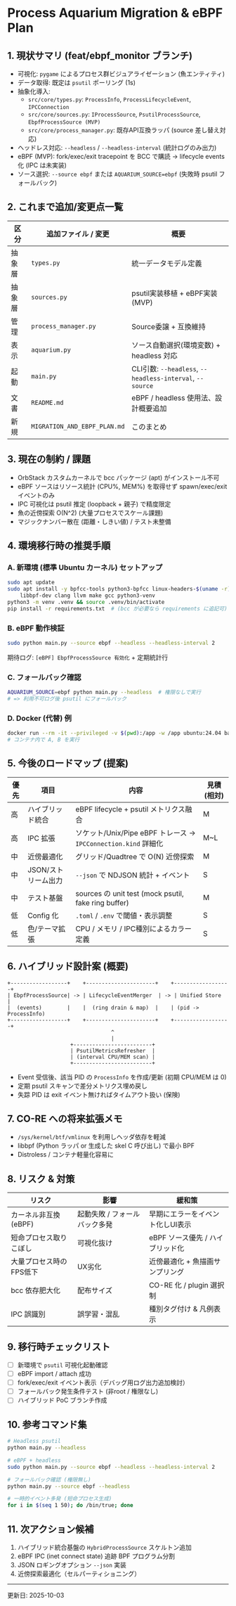 # Process Aquarium Migration & eBPF Plan

## 1. 現状サマリ (feat/ebpf_monitor ブランチ)
- 可視化: `pygame` によるプロセス群ビジュアライゼーション (魚エンティティ)
- データ取得: 既定は `psutil` ポーリング (1s)
- 抽象化導入:
  - `src/core/types.py`: `ProcessInfo`, `ProcessLifecycleEvent`, `IPCConnection`
  - `src/core/sources.py`: `IProcessSource`, `PsutilProcessSource`, `EbpfProcessSource (MVP)`
  - `src/core/process_manager.py`: 既存API互換ラッパ (source 差し替え対応)
- ヘッドレス対応: `--headless` / `--headless-interval` (統計ログのみ出力)
- eBPF (MVP): fork/exec/exit tracepoint を BCC で購読 → lifecycle events 化 (IPC は未実装)
- ソース選択: `--source ebpf` または `AQUARIUM_SOURCE=ebpf` (失敗時 psutil フォールバック)

## 2. これまで追加/変更点一覧
| 区分 | 追加ファイル / 変更 | 概要 |
|------|---------------------|------|
| 抽象層 | `types.py` | 統一データモデル定義 |
| 抽象層 | `sources.py` | psutil実装移植 + eBPF実装(MVP) |
| 管理 | `process_manager.py` | Source委譲 + 互換維持 |
| 表示 | `aquarium.py` | ソース自動選択(環境変数) + headless 対応 |
| 起動 | `main.py` | CLI引数: `--headless`, `--headless-interval`, `--source` |
| 文書 | `README.md` | eBPF / headless 使用法、設計概要追加 |
| 新規 | `MIGRATION_AND_EBPF_PLAN.md` | このまとめ |

## 3. 現在の制約 / 課題
- OrbStack カスタムカーネルで bcc パッケージ (apt) がインストール不可
- eBPF ソースはリソース統計 (CPU%, MEM%) を取得せず spawn/exec/exit イベントのみ
- IPC 可視化は psutil 推定 (loopback + 親子) で精度限定
- 魚の近傍探索 O(N^2) (大量プロセスでスケール課題)
- マジックナンバー散在 (距離・しきい値) / テスト未整備

## 4. 環境移行時の推奨手順
### A. 新環境 (標準 Ubuntu カーネル) セットアップ
```bash
sudo apt update
sudo apt install -y bpfcc-tools python3-bpfcc linux-headers-$(uname -r) \
    libbpf-dev clang llvm make gcc python3-venv
python3 -m venv .venv && source .venv/bin/activate
pip install -r requirements.txt  # (bcc が必要なら requirements に追記可)
```

### B. eBPF 動作検証
```bash
sudo python main.py --source ebpf --headless --headless-interval 2
```
期待ログ: `[eBPF] EbpfProcessSource 有効化` + 定期統計行

### C. フォールバック確認
```bash
AQUARIUM_SOURCE=ebpf python main.py --headless  # 権限なしで実行
# => 利用不可ログ後 psutil にフォールバック
```

### D. Docker (代替) 例
```bash
docker run --rm -it --privileged -v $(pwd):/app -w /app ubuntu:24.04 bash
# コンテナ内で A, B を実行
```

## 5. 今後のロードマップ (提案)
| 優先 | 項目 | 内容 | 見積(相対) |
|------|------|------|------------|
| 高 | ハイブリッド統合 | eBPF lifecycle + psutil メトリクス融合 | M |
| 高 | IPC 拡張 | ソケット/Unix/Pipe eBPF トレース → `IPCConnection.kind` 詳細化 | M~L |
| 中 | 近傍最適化 | グリッド/Quadtree で O(N) 近傍探索 | M |
| 中 | JSON/ストリーム出力 | `--json` で NDJSON 統計 + イベント | S |
| 中 | テスト基盤 | sources の unit test (mock psutil, fake ring buffer) | M |
| 低 | Config 化 | `.toml` / `.env` で閾値・表示調整 | S |
| 低 | 色/テーマ拡張 | CPU / メモリ / IPC種別によるカラー定義 | S |

## 6. ハイブリッド設計案 (概要)
```
+------------------+    +----------------------+    +------------------+
| EbpfProcessSource| -> | LifecycleEventMerger  | -> | Unified Store     |
|  (events)        |    |  (ring drain & map)  |    | (pid -> ProcessInfo)
+------------------+    +----------------------+    +------------------+
                                 ^
                                 |
                    +-------------------------+
                    | PsutilMetricsRefresher  |
                    | (interval CPU/MEM scan) |
                    +-------------------------+
```
- Event 受信後、該当 PID の `ProcessInfo` を作成/更新 (初期 CPU/MEM は 0)
- 定期 psutil スキャンで差分メトリクス埋め戻し
- 失踪 PID は exit イベント無ければタイムアウト扱い (保険)

## 7. CO-RE への将来拡張メモ
- `/sys/kernel/btf/vmlinux` を利用しヘッダ依存を軽減
- libbpf (Python ラッパ or 生成した skel C 呼び出し) で最小 BPF
- Distroless / コンテナ軽量化容易に

## 8. リスク & 対策
| リスク | 影響 | 緩和策 |
|--------|------|--------|
| カーネル非互換 (eBPF) | 起動失敗 / フォールバック多発 | 早期にエラーをイベント化しUI表示 |
| 短命プロセス取りこぼし | 可視化抜け | eBPF ソース優先 / ハイブリッド化 | 
| 大量プロセス時のFPS低下 | UX劣化 | 近傍最適化 + 魚描画サンプリング |
| bcc 依存肥大化 | 配布サイズ | CO-RE 化 / plugin 選択制 |
| IPC 誤識別 | 誤学習・混乱 | 種別タグ付け & 凡例表示 |

## 9. 移行時チェックリスト
- [ ] 新環境で `psutil` 可視化起動確認
- [ ] eBPF import / attach 成功
- [ ] fork/exec/exit イベント表示（デバッグ用ログ出力追加検討）
- [ ] フォールバック発生条件テスト (非root / 権限なし)
- [ ] ハイブリッド PoC ブランチ作成

## 10. 参考コマンド集
```bash
# Headless psutil
python main.py --headless

# eBPF + headless
sudo python main.py --source ebpf --headless --headless-interval 2

# フォールバック確認 (権限無し)
python main.py --source ebpf --headless

# 一時的イベント多発 (短命プロセス生成)
for i in $(seq 1 50); do /bin/true; done
```

## 11. 次アクション候補
1. ハイブリッド統合基盤の `HybridProcessSource` スケルトン追加
2. eBPF IPC (inet connect state) 追跡 BPF プログラム分割
3. JSON ロギングオプション `--json` 実装
4. 近傍探索最適化（セルパーティショニング）

---
更新日: 2025-10-03
